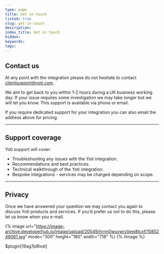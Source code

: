 ```yaml
---
type: page
title: Get in touch
listed: true
slug: get-in-touch
description: 
index_title: Get in touch
hidden: 
keywords: 
tags: 
---
```


## Contact us

At any point with the integration please do not hesitate to contact [clientsupport@yoti.com](clientsupport@yoti.com). 

We aim to get back to you within 1-2 hours during a UK business working day. If your issue requires some investigation we may take longer but we will let you know. This support is available via phone or email. 

If you require dedicated support for your integration you can also email the address above for pricing. 

---

## Support coverage

Yoti support will cover:

- Troubleshooting any issues with the Yoti integration. 
- Recommendations and best practices. 
- Technical walkthrough of the Yoti integration. 
- Bespoke integrations - services may be charged depending on scope. 

---

## Privacy

Once we have answered your question we may contact you again to discuss Yoti products and services. If you’d prefer us not to do this, please let us know when you e-mail.

{% image url="https://image-archive.developerhub.io/image/upload/20549/hrnn0wuvwrzjjew8tcxf/1585249061.jpg" mode="300" height="180" width="718" %}
{% /image %}

$plugin[19ag7p8lxst]